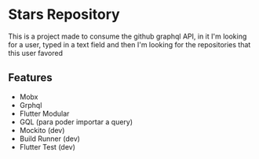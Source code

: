 # Stars Repository

This is a project made to consume the github graphql API, in it I'm looking for a user, typed in a text field and then I'm looking for the repositories that this user favored

## Features

- Mobx
- Grphql
- Flutter Modular
- GQL (para poder importar a query)
- Mockito (dev)
- Build Runner (dev)
- Flutter Test (dev)

